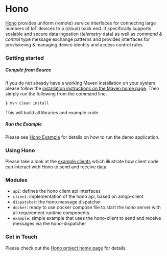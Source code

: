 # Hono

[Hono](https://projects.eclipse.org/projects/iot.hono) provides uniform (remote) service interfaces for connecting large numbers of IoT devices to a (cloud) back end. It specifically supports scalable and secure data ingestion (*telemetry* data) as well as *command & control* type message exchange patterns and provides interfaces for provisioning & managing device identity and access control rules.

### Getting started

##### Compile from Source

If you do not already have a working Maven installation on your system please follow the [installation instructions on the Maven home page](https://maven.apache.org/). Then simply run the following from the command line.

    $ mvn clean install

This will build all libraries and example code.

##### Run the Example

Please see [Hono Example](example/readme.md) for details on how to run the demo application.

### Using Hono

Please take a look at the [example clients](example) which illustrate how client code can interact with Hono to send and receive data.

### Modules

* `api`: defines the hono client api interfaces
* `client`: implementation of the hono api, based on amqp-client
* `dispatcher`: the hono message dispatcher
* `docker`: ready to use docker compose file to start the hono server with all requirement runtime components.
* `example`: simple example that uses the hono-client to send and receive messages via the hono-dispatcher

### Get in Touch

Please check out the [Hono project home page](https://projects.eclipse.org/projects/iot.hono) for details.
